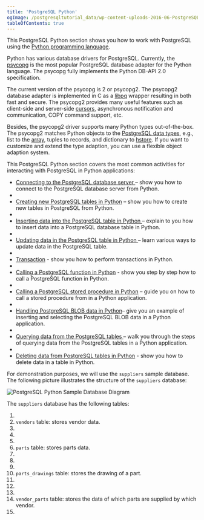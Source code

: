 ```yaml
---
title: 'PostgreSQL Python'
ogImage: /postgresqltutorial_data/wp-content-uploads-2016-06-PostgreSQL-Python-Sample-Database-Diagram.png
tableOfContents: true
---
```



This PostgreSQL Python section shows you how to work with PostgreSQL using the [Python programming language](https://www.pythontutorial.net/).





Python has various database drivers for PostgreSQL. Currently, the [psycopg](http://initd.org/psycopg/) is the most popular PostgreSQL database adapter for the Python language. The psycopg fully implements the Python DB-API 2.0 specification.





The current version of the psycopg is 2 or psycopg2. The psycopg2 database adapter is implemented in C as a [libpq](https://www.postgresql.org/docs/9.0/static/libpq.html) wrapper resulting in both fast and secure. The psycopg2 provides many useful features such as client-side and server-side [cursors](https://www.postgresqltutorial.com/postgresql-plpgsql/plpgsql-cursor/), asynchronous notification and communication, COPY command support, etc.





Besides, the psycopg2 driver supports many Python types out-of-the-box. The psycopg2 matches Python objects to the [PostgreSQL data types](/docs/postgresql/postgresql-data-types/), e.g., list to the [array](https://www.postgresqltutorial.com/postgresql-tutorial/postgresql-array/), tuples to records, and dictionary to [hstore](https://www.postgresqltutorial.com/postgresql-tutorial/postgresql-hstore). If you want to customize and extend the type adaption, you can use a flexible object adaption system.





This PostgreSQL Python section covers the most common activities for interacting with PostgreSQL in Python applications:





- [Connecting to the PostgreSQL database server ](https://www.postgresqltutorial.com/postgresql-python/connect/)– show you how to connect to the PostgreSQL database server from Python.
-
- [Creating new PostgreSQL tables in Python](https://www.postgresqltutorial.com/postgresql-python/create-tables/) – show you how to create new tables in PostgreSQL from Python.
-
- [Inserting data into the PostgreSQL table in Python ](https://www.postgresqltutorial.com/postgresql-python/insert/)– explain to you how to insert data into a PostgreSQL database table in Python.
-
- [Updating data in the PostgreSQL table in Python ](https://www.postgresqltutorial.com/postgresql-python/update/)– learn various ways to update data in the PostgreSQL table.
-
- [Transaction](https://www.postgresqltutorial.com/postgresql-python/transaction/) - show you how to perform transactions in Python.
-
- [Calling a PostgreSQL function in Python](https://www.postgresqltutorial.com/postgresql-python/postgresql-python-call-postgresql-functions/) - show you step by step how to call a PostgreSQL function in Python.
-
- [Calling a PostgreSQL stored procedure in Python](https://www.postgresqltutorial.com/postgresql-python/call-stored-procedures/) – guide you on how to call a stored procedure from in a Python application.
-
- [Handling PostgreSQL BLOB data in Python](https://www.postgresqltutorial.com/postgresql-python/blob/)– give you an example of inserting and selecting the PostgreSQL BLOB data in a Python application.
-
- [Querying data from the PostgreSQL tables ](https://www.postgresqltutorial.com/postgresql-python/query/)– walk you through the steps of querying data from the PostgreSQL tables in a Python application.
-
- [Deleting data from PostgreSQL tables in Python](https://www.postgresqltutorial.com/postgresql-python/delete/) - show you how to delete data in a table in Python.





For demonstration purposes, we will use the `suppliers` sample database. The following picture illustrates the structure of the `suppliers` database:





![PostgreSQL Python Sample Database Diagram](/postgresqltutorial_data/wp-content-uploads-2016-06-PostgreSQL-Python-Sample-Database-Diagram.png)





The `suppliers` database has the following tables:





1. 
2. `vendors` table: stores vendor data.
3. 
4.
5. 
6. `parts` table: stores parts data.
7. 
8.
9. 
10. `parts_drawings` table: stores the drawing of a part.
11. 
12.
13. 
14. `vendor_parts` table: stores the data of which parts are supplied by which vendor.
15. 


